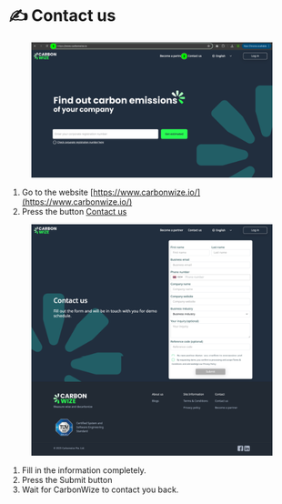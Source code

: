 # ✍️ Contact us

<figure><img src="../.gitbook/assets/image (2) (1) (1).png" alt=""><figcaption></figcaption></figure>

1. Go to the website [https://www.carbonwize.io/](https://www.carbonwize.io/)
2. Press the button [Contact us](https://www.carbonwize.io/contact-us)



<figure><img src="../.gitbook/assets/image (3) (1).png" alt=""><figcaption></figcaption></figure>

1. Fill in the information completely.
2. ﻿﻿﻿Press the Submit button
3. ﻿﻿﻿Wait for CarbonWize to contact you back.
